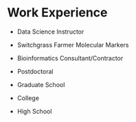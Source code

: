 # Work Experience

- Data Science Instructor

- Switchgrass Farmer Molecular Markers

- Bioinformatics Consultant/Contractor

- Postdoctoral

- Graduate School

- College

- High School


